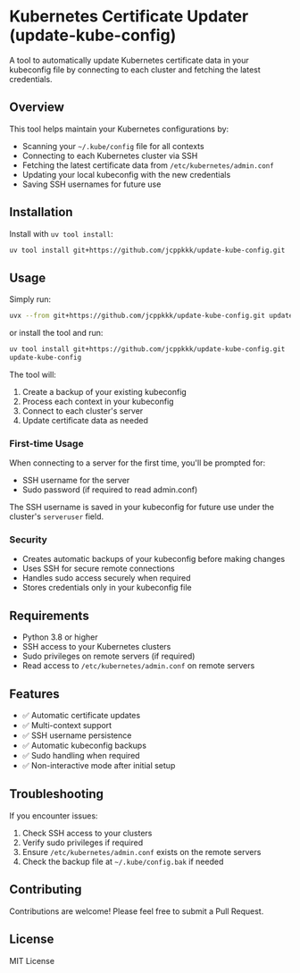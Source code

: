 # Kubernetes Certificate Updater (update-kube-config)

A tool to automatically update Kubernetes certificate data in your kubeconfig file by connecting to each cluster and fetching the latest credentials.

## Overview

This tool helps maintain your Kubernetes configurations by:
- Scanning your `~/.kube/config` file for all contexts
- Connecting to each Kubernetes cluster via SSH
- Fetching the latest certificate data from `/etc/kubernetes/admin.conf`
- Updating your local kubeconfig with the new credentials
- Saving SSH usernames for future use

## Installation

Install with `uv tool install`:

```bash
uv tool install git+https://github.com/jcppkkk/update-kube-config.git
```

## Usage

Simply run:

```bash
uvx --from git+https://github.com/jcppkkk/update-kube-config.git update-kube-config
```

or install the tool and run:

```bash
uv tool install git+https://github.com/jcppkkk/update-kube-config.git
update-kube-config
```

The tool will:
1. Create a backup of your existing kubeconfig
2. Process each context in your kubeconfig
3. Connect to each cluster's server
4. Update certificate data as needed

### First-time Usage

When connecting to a server for the first time, you'll be prompted for:
- SSH username for the server
- Sudo password (if required to read admin.conf)

The SSH username is saved in your kubeconfig for future use under the cluster's `serveruser` field.

### Security

- Creates automatic backups of your kubeconfig before making changes
- Uses SSH for secure remote connections
- Handles sudo access securely when required
- Stores credentials only in your kubeconfig file

## Requirements

- Python 3.8 or higher
- SSH access to your Kubernetes clusters
- Sudo privileges on remote servers (if required)
- Read access to `/etc/kubernetes/admin.conf` on remote servers

## Features

- ✅ Automatic certificate updates
- ✅ Multi-context support
- ✅ SSH username persistence
- ✅ Automatic kubeconfig backups
- ✅ Sudo handling when required
- ✅ Non-interactive mode after initial setup

## Troubleshooting

If you encounter issues:

1. Check SSH access to your clusters
2. Verify sudo privileges if required
3. Ensure `/etc/kubernetes/admin.conf` exists on the remote servers
4. Check the backup file at `~/.kube/config.bak` if needed

## Contributing

Contributions are welcome! Please feel free to submit a Pull Request.

## License

MIT License
